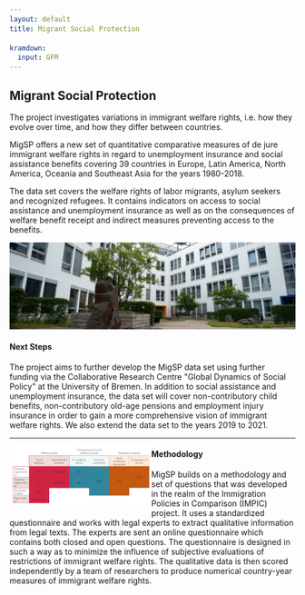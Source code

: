 ```yaml
---
layout: default
title: Migrant Social Protection

kramdown:
  input: GFM
---
```



<p style="text-align: center;">
<h2> Migrant Social Protection </h2>
</p>

The project investigates variations in immigrant welfare rights, i.e. how they evolve over time, and how they differ between countries. 

MigSP offers a new set of quantitative comparative measures of de jure immigrant welfare rights in regard to unemployment insurance and social assistance benefits covering 39 countries in Europe, Latin America, North America, Oceania and Southeast Asia for the years 1980-2018. 

The data set covers the welfare rights of labor migrants, asylum seekers and recognized refugees. It contains indicators on access to social assistance and unemployment insurance as well as on the consequences of welfare benefit receipt and indirect measures preventing access to the benefits.

  <p align="center">
  <img src="assets/img/Socium.jpg" />
    
</p>

#### Next Steps

The project aims to further develop the MigSP data set using further funding via the Collaborative Research Centre "Global Dynamics of Social Policy" at the University of Bremen. In addition to social assistance and unemployment insurance, the data set will cover non-contributory child benefits, non-contributory old-age pensions and employment injury insurance in order to gain a more comprehensive vision of immigrant welfare rights. We also extend the data set to the years 2019 to 2021. 

---

 <img width='250' align="left" src="assets/img/Bild_Variable.PNG" alt="" style="float: left">

#### Methodology 
   
MigSP builds on a methodology and set of questions that was developed in the realm of the Immigration Policies in Comparison (IMPIC) project. It uses a standardized questionnaire and works with legal experts to extract qualitative information from legal texts. The experts are sent an online questionnaire which contains both closed and open questions. The questionnaire is designed in such a way as to minimize the influence of subjective evaluations of restrictions of immigrant welfare rights. The qualitative data is then scored independently by a team of researchers to produce numerical country-year measures of immigrant welfare rights. 


